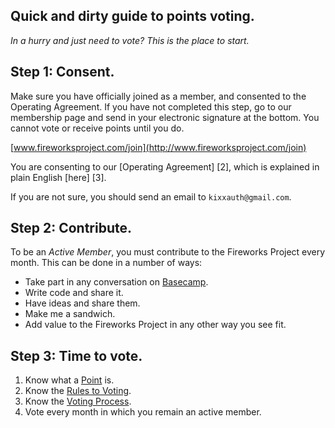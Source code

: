 Quick and dirty guide to points voting.
---------------------------------------

*In a hurry and just need to vote? This is the place to start.*

## Step 1: Consent.

Make sure you have officially joined as a member, and consented to the
Operating Agreement. If you have not completed this step, go to our membership
page and send in your electronic signature at the bottom. You cannot vote or
receive points until you do.

[www.fireworksproject.com/join](http://www.fireworksproject.com/join)

You are consenting to our [Operating Agreement] [2], which is explained in
plain English [here] [3].

If you are not sure, you should send an email to `kixxauth@gmail.com`.

## Step 2: Contribute.

To be an *Active Member*, you must contribute to the Fireworks Project every
month. This can be done in a number of ways: 

+ Take part in any conversation on [Basecamp](http://fireworksfactory.basecamphq.com/). 
+ Write code and share it. 
+ Have ideas and share them.
+ Make me a sandwich.
+ Add value to the Fireworks Project in any other way you see fit.

## Step 3: Time to vote.

1. Know what a [Point](points) is.
2. Know the [Rules to Voting](rules).
3. Know the [Voting Process](process).
4. Vote every month in which you remain an active member.  

